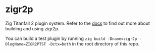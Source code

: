 # zigr2p

Zig Titanfall 2 plugin system. Refer to the [docs](https://github.com/okvdai/zigr2p/tree/main/docs) to find out more about building and using zigr2p.

You can build a test plugin by running `zig build -Dname=zigr2p -DlogName=ZIGR2PTST -Dctx=both` in the root directory of this repo.
